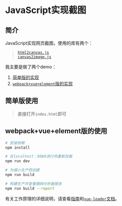 # JavaScript实现截图

## 简介

JavaScript实现网页截图，使用的库有两个：

> [`html2canvas.js`](https://github.com/niklasvh/html2canvas)  
> [`canvas2image.js`](https://github.com/SuperAL/canvas2image)

我主要是做了两个demo：

1. [简单版的实现](https://github.com/usecodelee/JavaScript-screenshot/tree/master/simple)
2. [`webpack+vue+element`版的实现](https://github.com/usecodelee/JavaScript-screenshot/tree/master/simple)

## 简单版使用

> 直接打开`index.html`即可

## webpack+vue+element版的使用

``` bash
# 安装依赖
npm install

# 在localhost：8080进行热重新加载
npm run dev

# 为缩小生产而创建
npm run build

# 构建生产并查看捆绑分析器报告
npm run build --report
```

有关工作原理的详细说明，请查看[指南](http://vuejs-templates.github.io/webpack)和[`vue-loader`文档](http://vuejs.github.io/VUE装载机)。
